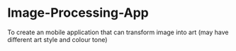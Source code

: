 # Image-Processing-App
 To create an mobile application that can transform image into art (may have different art style and colour tone)
